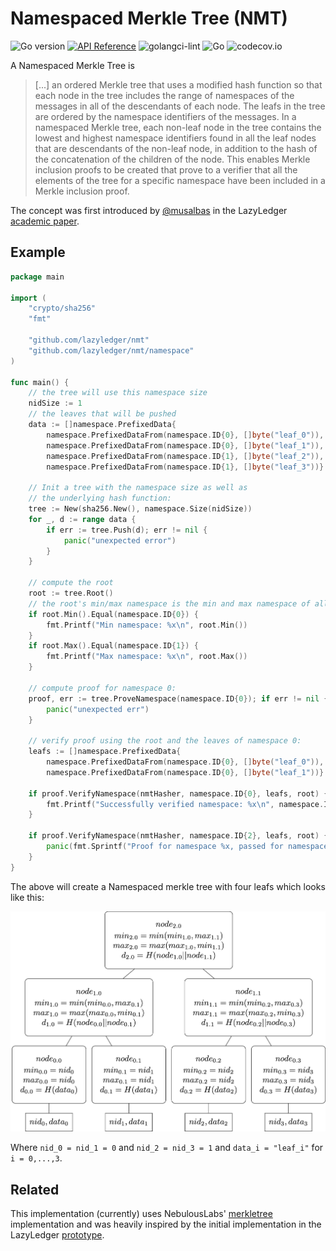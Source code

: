 # Namespaced Merkle Tree (NMT)
![Go version](https://img.shields.io/badge/go-1.14-blue.svg)
[![API Reference](https://camo.githubusercontent.com/915b7be44ada53c290eb157634330494ebe3e30a/68747470733a2f2f676f646f632e6f72672f6769746875622e636f6d2f676f6c616e672f6764646f3f7374617475732e737667)](https://pkg.go.dev/github.com/lazyledger/nmt)
![golangci-lint](https://github.com/lazyledger/nmt/workflows/golangci-lint/badge.svg?branch=master)
![Go](https://github.com/lazyledger/nmt/workflows/Go/badge.svg)
![codecov.io](https://codecov.io/github/lazyledger/nmt/coverage.svg?branch=master)


A Namespaced Merkle Tree is
> [...] an ordered Merkle tree that uses a modified hash function
  so that each node in the tree includes the range of
  namespaces of the messages in all of the descendants
  of each node. The leafs in the tree are ordered by the
  namespace identifiers of the messages.
  In a namespaced Merkle tree, each non-leaf node in
  the tree contains the lowest and highest namespace
  identifiers found in all the leaf nodes that are descendants of the non-leaf node, in addition to the hash of
  the concatenation of the children of the node. This
  enables Merkle inclusion proofs to be created that prove to a verifier that all the elements of the tree for
  a specific namespace have been included in a Merkle
  inclusion proof.

The concept was first introduced by [@musalbas] in the LazyLedger [academic paper].

## Example
```go
package main

import (
    "crypto/sha256"
    "fmt"

    "github.com/lazyledger/nmt"
    "github.com/lazyledger/nmt/namespace"
)

func main() {
	// the tree will use this namespace size
	nidSize := 1
	// the leaves that will be pushed
	data := []namespace.PrefixedData{
		namespace.PrefixedDataFrom(namespace.ID{0}, []byte("leaf_0")),
		namespace.PrefixedDataFrom(namespace.ID{0}, []byte("leaf_1")),
		namespace.PrefixedDataFrom(namespace.ID{1}, []byte("leaf_2")),
		namespace.PrefixedDataFrom(namespace.ID{1}, []byte("leaf_3"))}

    // Init a tree with the namespace size as well as
    // the underlying hash function:
    tree := New(sha256.New(), namespace.Size(nidSize))
    for _, d := range data {
        if err := tree.Push(d); err != nil {
            panic("unexpected error")
        }
    }
    
    // compute the root
    root := tree.Root()
    // the root's min/max namespace is the min and max namespace of all leaves:
    if root.Min().Equal(namespace.ID{0}) {
        fmt.Printf("Min namespace: %x\n", root.Min())
    }
    if root.Max().Equal(namespace.ID{1}) {
        fmt.Printf("Max namespace: %x\n", root.Max())
    }
    
    // compute proof for namespace 0:
    proof, err := tree.ProveNamespace(namespace.ID{0}); if err != nil {
        panic("unexpected err")
    }
    
    // verify proof using the root and the leaves of namespace 0:
    leafs := []namespace.PrefixedData{
        namespace.PrefixedDataFrom(namespace.ID{0}, []byte("leaf_0")),
        namespace.PrefixedDataFrom(namespace.ID{0}, []byte("leaf_1"))}
    
    if proof.VerifyNamespace(nmtHasher, namespace.ID{0}, leafs, root) {
        fmt.Printf("Successfully verified namespace: %x\n", namespace.ID{0})
    }
    
    if proof.VerifyNamespace(nmtHasher, namespace.ID{2}, leafs, root) {
        panic(fmt.Sprintf("Proof for namespace %x, passed for namespace: %x\n", namespace.ID{0}, namespace.ID{2}))
    }
}
```
The above will create a Namespaced merkle tree with four leafs which looks like this:

![example](imgs/example_4-leaves.png)
 
Where `nid_0 = nid_1 = 0` and `nid_2 = nid_3 = 1` and `data_i = "leaf_i"` for `i = 0,...,3`.  
## Related

This implementation (currently) uses NebulousLabs' [merkletree][NebulousLabs'] implementation
and was heavily inspired by the initial implementation in the LazyLedger [prototype].


<!--- TODO references --->
[academic paper]: https://arxiv.org/abs/1905.09274
[@musalbas]: https://github.com/musalbas

[prototype]: https://github.com/lazyledger/lazyledger-prototype
[NebulousLabs']: https://gitlab.com/NebulousLabs/merkletree
[trillian]: https://github.com/google/trillian
[`LogHasher`]: https://github.com/google/trillian/blob/7502e99bb92ecf0ec8add958889c751f2cfc7f59/merkle/hashers/tree_hasher.go#L23-L34
 


